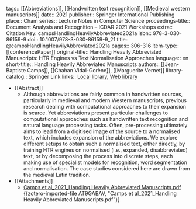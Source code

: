 tags:: [[Abbreviations]], [[Handwritten text recognition]], [[Medieval western manuscripts]]
date:: 2021
publisher:: Springer International Publishing
place:: Cham
series:: Lecture Notes in Computer Science
proceedings-title:: Document Analysis and Recognition – ICDAR 2021 Workshops
extra:: Citation Key: campsHandlingHeavilyAbbreviated2021a
isbn:: 978-3-030-86159-9
doi:: 10.1007/978-3-030-86159-9_21
title:: @campsHandlingHeavilyAbbreviated2021a
pages:: 306-316
item-type:: [[conferencePaper]]
original-title:: Handling Heavily Abbreviated Manuscripts: HTR Engines vs Text Normalisation Approaches
language:: en
short-title:: Handling Heavily Abbreviated Manuscripts
authors:: [[Jean-Baptiste Camps]], [[Chahan Vidal-Gorène]], [[Marguerite Vernet]]
library-catalog:: Springer Link
links:: [Local library](zotero://select/groups/2386895/items/UKIZZU3V), [Web library](https://www.zotero.org/groups/2386895/items/UKIZZU3V)

- [[Abstract]]
	- Although abbreviations are fairly common in handwritten sources, particularly in medieval and modern Western manuscripts, previous research dealing with computational approaches to their expansion is scarce. Yet abbreviations present particular challenges to computational approaches such as handwritten text recognition and natural language processing tasks. Often, pre-processing ultimately aims to lead from a digitised image of the source to a normalised text, which includes expansion of the abbreviations. We explore different setups to obtain such a normalised text, either directly, by training HTR engines on normalised (i.e., expanded, disabbreviated) text, or by decomposing the process into discrete steps, each making use of specialist models for recognition, word segmentation and normalisation. The case studies considered here are drawn from the medieval Latin tradition.
- [[Attachments]]
	- [Camps et al_2021_Handling Heavily Abbreviated Manuscripts.pdf](https://link.springer.com/content/pdf/10.1007%2F978-3-030-86159-9_21.pdf) {{zotero-imported-file AT9GABAV, "Camps et al_2021_Handling Heavily Abbreviated Manuscripts.pdf"}}